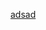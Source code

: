 <a href="https://yandex.ru">adsad</a>
<script language = 'javascript'>
  var delay = 5000;
  setTimeout("document.location.href='http://b.ru'", delay);
</script>
